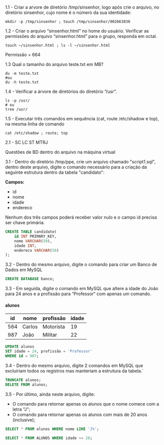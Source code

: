 1.1 - Criar a arvore de diretório /tmp/sinsenhor, logo após crie o arquivo, no diretório sinsenhor, cujo nome é o número da sua identidade:
```shell
mkdir -p /tmp/sinsenhor ; touch /tmp/sinsenhor/002663830
```

1.2 - Criar o arquivo “sinsenhor.html” no home do usuário. Verificar as permissões do arquivo “sinsenhor.html” para o grupo, responda em octal.
```shell
touch ~/sinsenhor.html ; ls -l ~/sinsenhor.html
```
Permissão = 664

1.3 Qual o tamanho do arquivo teste.txt em MB?
```shell
du -m teste.txt 
#ou
du -h teste.txt
```

1.4 - Verificar a árvore de diretórios do diretório “/usr”.
``` shell
ls -p /usr/
# ou
tree /usr/
```

1.5 - Executar três comandos em sequência (cat, route /etc/shadow e top), na mesma linha de comando
``` shell
cat /etc/shadow ; route; top
```

2.1 - SC LC ST MTRJ

Questões de BD dentro do arquivo na máquina virtual

3.1 - Dentro do diretório /tmp/ppe, crie um arquivo chamado "script1.sql", dentro deste arquivo, digite o comando necessário para a criação da seguinte estrutura dentro da tabela "candidato":

**Campos:**
- id
- nome
- idade
- endereco

Nenhum dos três campos poderá receber valor nulo e o campo id precisa ser chave primária.

```sql
CREATE TABLE candidato(
    id INT PRIMARY_KEY,
    nome VARCHAR(50),
    idade INT,
    endereco VARCHAR(50)
);
```

3.2 - Dentro do mesmo arquivo, digite o comando para criar um Banco de Dados em MySQL
```sql
CREATE DATABASE banco;
```

3.3 - Em seguida, digite o comando em MySQL que altere a idade do João para 24 anos e a profissão para “Professor“ com apenas um comando.

#### alunos
| id  | nome  | profissão | idade |
|-----|-------|-----------|-------|
| 564 | Carlos| Motorista | 19    |
| 987 | João  | Militar   | 22    |

```sql
UPDATE alunos
SET idade = 24, profissão = 'Professor'
WHERE id = 987;
```

3.4 - Dentro do mesmo arquivo, digite 2 comandos em MySQL que excluiriam todos os registros mas manteriam a estrutura da tabela.`
```sql
TRUNCATE alunos;
DELETE FROM alunos;
```

3.5 - Por último, ainda neste arquivo, digite:

- O comando para retornar apenas os alunos que o nome comece com a letra "J";
- O comando para retornar apenas os alunos com mais de 20 anos (inclusive);

```sql
SELECT * FROM alunos WHERE nome LIKE 'J%';

SELECT * FROM ALUNOS WHERE idade >= 20;
```